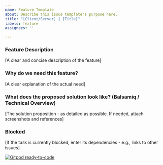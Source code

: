 ```yaml
---
name: Feature Template
about: Describe this issue template's purpose here.
title: "[Client/Server] | [Title]"
labels: feature
assignees: ''

---
```


### Feature Description
[A clear and concise description of the feature]

### Why do we need this feature?
[A clear explanation of the actual need]

### What does the proposed solution look like? (Balsamiq / Technical Overview)
[The solution proposition - as detailed as possible. If needed, attach screenshots and references]

### Blocked
[If the task is currently blocked, enter its dependencies - e.g., links to other issues]


[![Gitpod ready-to-code](https://img.shields.io/badge/Gitpod-ready--to--code-blue?logo=gitpod)](https://gitpod.io/#https://github.com/connectiveproject/connective)
